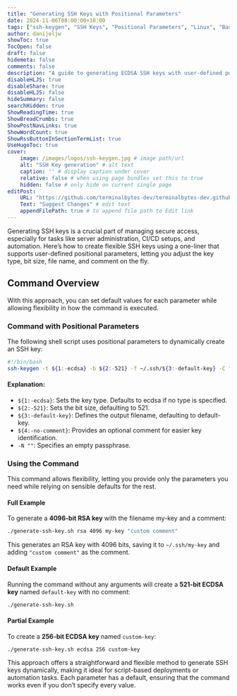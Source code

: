 ```yaml
---
title: "Generating SSH Keys with Positional Parameters"
date: 2024-11-06T08:00:00+10:00
tags: ["ssh-keygen", "SSH Keys", "Positional Parameters", "Linux", "Bash"]
author: danijeljw
showToc: true
TocOpen: false
draft: false
hidemeta: false
comments: false
description: "A guide to generating ECDSA SSH keys with user-defined positional parameters for key file names and comments. Learn to create SSH keys using a single, flexible command."
disableHLJS: true
disableShare: true
disableHLJS: false
hideSummary: false
searchHidden: true
ShowReadingTime: true
ShowBreadCrumbs: true
ShowPostNavLinks: true
ShowWordCount: true
ShowRssButtonInSectionTermList: true
UseHugoToc: true
cover:
    image: /images/logos/ssh-keygen.jpg # image path/url
    alt: "SSH Key generation" # alt text
    caption: '' # display caption under cover
    relative: false # when using page bundles set this to true
    hidden: false # only hide on current single page
editPost:
    URL: "https://github.com/terminalbytes-dev/terminalbytes-dev.github.io/tree/main/content"
    Text: "Suggest Changes" # edit text
    appendFilePath: true # to append file path to Edit link
---
```


Generating SSH keys is a crucial part of managing secure access, especially for tasks like server administration, CI/CD setups, and automation. Here’s how to create flexible SSH keys using a one-liner that supports user-defined positional parameters, letting you adjust the key type, bit size, file name, and comment on the fly.

## Command Overview

With this approach, you can set default values for each parameter while allowing flexibility in how the command is executed.

### Command with Positional Parameters

The following shell script uses positional parameters to dynamically create an SSH key:

```bash
#!/bin/bash
ssh-keygen -t ${1:-ecdsa} -b ${2:-521} -f ~/.ssh/${3:-default-key} -C "${4:-no-comment}" -N ""
```

#### Explanation:
- `${1:-ecdsa}`: Sets the key type. Defaults to ecdsa if no type is specified.
- `${2:-521}`: Sets the bit size, defaulting to 521.
- `${3:-default-key}`: Defines the output filename, defaulting to default-key.
- `${4:-no-comment}`: Provides an optional comment for easier key identification.
- `-N ""`: Specifies an empty passphrase.

### Using the Command

This command allows flexibility, letting you provide only the parameters you need while relying on sensible defaults for the rest.

#### Full Example

To generate a **4096-bit RSA key** with the filename my-key and a comment:

```bash
./generate-ssh-key.sh rsa 4096 my-key "custom comment"
```

This generates an RSA key with 4096 bits, saving it to `~/.ssh/my-key` and adding `"custom comment"` as the comment.

#### Default Example

Running the command without any arguments will create a **521-bit ECDSA key** named `default-key` with no comment:

```bash
./generate-ssh-key.sh
```

#### Partial Example

To create a **256-bit ECDSA key** named `custom-key`:

```bash
./generate-ssh-key.sh ecdsa 256 custom-key
```

This approach offers a straightforward and flexible method to generate SSH keys dynamically, making it ideal for script-based deployments or automation tasks. Each parameter has a default, ensuring that the command works even if you don’t specify every value.